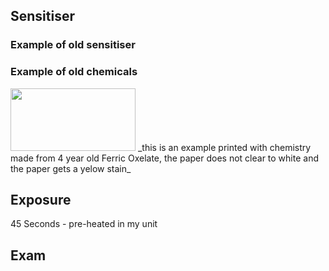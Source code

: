 

## Sensitiser



### Example of old sensitiser

### Example of old chemicals 

<img src="[image.png](https://github.com/user-attachments/assets/464cbd1f-af76-451d-aab9-9eccb762ed83)" width="200" height="100">
_this is an example printed with chemistry made from 4 year old Ferric Oxelate, the paper does not clear to white and the paper gets a yelow stain_

## Exposure 

45 Seconds - pre-heated in my unit

## Exam

